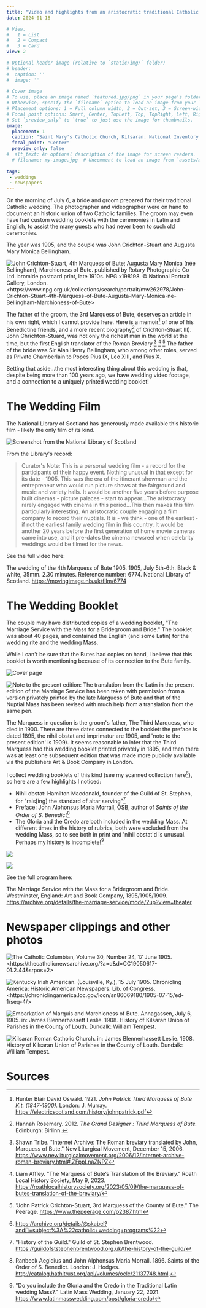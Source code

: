 ```yaml
---
title: "Video and highlights from an aristocratic traditional Catholic wedding"
date: 2024-01-18

# View.
#   1 = List
#   2 = Compact
#   3 = Card
view: 2

# Optional header image (relative to `static/img/` folder)
# header:
#  caption: ''
#  image: ''
 
# Cover image
# To use, place an image named `featured.jpg/png` in your page's folder.
# Otherwise, specify the `filename` option to load an image from your `assets/media/` folder.
# Placement options: 1 = Full column width, 2 = Out-set, 3 = Screen-width
# Focal point options: Smart, Center, TopLeft, Top, TopRight, Left, Right, BottomLeft, Bottom, BottomRight
# Set `preview_only` to `true` to just use the image for thumbnails.
image:
  placement: 1
  caption: "Saint Mary's Catholic Church, Kilsaran. National Inventory of Architectural Heritage"
  focal_point: "Center"
  preview_only: false
#  alt_text: An optional description of the image for screen readers.
  # filename: my-image.jpg  # Uncomment to load an image from `assets/media/` instead.
  
tags:
 - weddings
 - newspapers
---
```


On the morning of July 6, a bride and groom prepared for their traditional Catholic wedding. The photographer and videographer were on hand to document an historic union of two Catholic families. The groom may even have had custom wedding booklets with the ceremonies in Latin and English, to assist the many guests who had never been to such old ceremonies. 

The year was 1905, and the couple was John Crichton-Stuart and Augusta Mary Monica Bellingham. 

![](/uploads/bute/bute_wedding_photo.jpg "John Crichton-Stuart, 4th Marquess of Bute; Augusta Mary Monica (née Bellingham), Marchioness of Bute. published by Rotary Photographic Co Ltd. bromide postcard print, late 1910s. NPG x198198. © National Portrait Gallery, London. <https://www.npg.org.uk/collections/search/portrait/mw262978/John-Crichton-Stuart-4th-Marquess-of-Bute-Augusta-Mary-Monica-ne-Bellingham-Marchioness-of-Bute>")

The father of the groom, the 3rd Marquess of Bute, deserves an article in his own right, which I cannot provide here. Here is a memoir[^1] of one of his Benedictine friends, and a more recent biography[^2] of Crichton-Stuart III). John Chrichton-Stuard, was not only the richest man in the world at the time, but the first English translator of the Roman Breviary.[^3] [^4] [^5] The father of the bride was Sir Alan Henry Bellingham, who among other roles, served as Private Chamberlain to Popes Pius IX, Leo XIII, and Pius X.

Setting that aside...the most interesting thing about this wedding is that, despite being more than 100 years ago, we have wedding video footage, and a connection to a uniquely printed wedding booklet! 

# The Wedding Film

The National Library of Scotland has generously made available this historic film - likely the only film of its kind. 

![](/uploads/bute/bute_video.jpg "Screenshot from the National Library of Scotland")

From the Library's record:

> Curator's Note: This is a personal wedding film - a record for the participants of their happy event. Nothing unusual in that except for its date - 1905. This was the era of the itinerant showman and the entrepreneur who would run picture shows at the fairground and music and variety halls. It would be another five years before purpose built cinemas - picture palaces - start to appear...The aristocracy rarely engaged with cinema in this period...This then makes this film particularly interesting. An aristocratic couple engaging a film company to record their nuptials. It is - we think - one of the earliest - if not the earliest family wedding film in this country. It would be another 20 years before the first generation of home movie cameras came into use, and it pre-dates the cinema newsreel when celebrity weddings would be filmed for the news.

See the full video here: 

The wedding of the 4th Marquess of Bute 1905. 1905, July 5th-6th. Black & white, 35mm. 2.30 minutes. Reference number: 6774. National Library of Scotland. https://movingimage.nls.uk/film/6774  

# The Wedding Booklet

The couple may have distributed copies of a wedding booklet, "The Marriage Service with the Mass for a Bridegroom and Bride." The booklet was about 40 pages, and contained the English (and some Latin) for the wedding rite and the wedding Mass. 

While I can't be sure that the Butes had copies on hand, I believe that this booklet is worth mentioning because of its connection to the Bute family. 

![](/uploads/bute/program_1.jpg "Cover page")

![](/uploads/bute/program_2.jpg "Note to the present edition: The translation from the Latin in the present edition of the Marriage Service has been taken with permission from a version privately printed by the late Marguess of Bute and that of the Nuptial Mass has been revised with much help from a translation from the same pen.")

The Marquess in question is the groom's father, The Third Marquess, who died in 1900. There are three dates connected to the booklet: the preface is dated 1895, the nihil obstat and imprimatur are 1905, and 'note to the present edition' is 1909). It seems reasonable to infer that the Third Marquess had this wedding booklet printed privately in 1895, and then there was at least one subsequent edition that was made more publicly available via the publishers Art & Book Company in London. 

I collect wedding booklets of this kind (see my scanned collection here[^6]), so here are a few highlights I noticed:

* Nihil obstat: Hamilton Macdonald, founder of the Guild of St. Stephen, for "rais[ing] the standard of altar serving"[^7]
* Preface: John Alphonsus Maria Morrall, OSB, author of _Saints of the Order of S. Benedict_[^8]
* The Gloria and the Credo are both included in the wedding Mass. At different times in the history of rubrics, both were excluded from the wedding Mass, so to see both in print and 'nihil obstat'd is unusual. Perhaps my history is incomplete![^9]

![](/uploads/bute/program_3.jpg " ")

![](/uploads/bute/program_4.jpg " ")

See the full program here: 

The Marriage Service with the Mass for a Bridegroom and Bride. Westminster, England: Art and Book Company, 1895/1905/1909. https://archive.org/details/the-marriage-service/mode/2up?view=theater 

# Newspaper clippings and other photos

![](/uploads/bute/catholiccolumbian_19050617.jpg "The Catholic Columbian, Volume 30, Number 24, 17 June 1905. <https://thecatholicnewsarchive.org/?a=d&d=CC19050617-01.2.44&srpos=2>")

![](/uploads/bute/kentuckyirishamerican.jpg "Kentucky Irish American. (Louisville, Ky.), 15 July 1905. Chronicling America: Historic American Newspapers. Lib. of Congress. <https://chroniclingamerica.loc.gov/lccn/sn86069180/1905-07-15/ed-1/seq-4/>")

![](/uploads/bute/page40.jpg "Embarkation of Marquis and Marchioness of Bute. Annagassen, July 6, 1905. in: James Blennerhassett Leslie. 1908. History of Kilsaran Union of Parishes in the County of Louth. Dundalk: William Tempest.")

![](/uploads/bute/page119.jpg "Kilsaran Roman Catholic Church. in: James Blennerhassett Leslie. 1908. History of Kilsaran Union of Parishes in the County of Louth. Dundalk: William Tempest.")

# Sources

[^1]: Hunter Blair David Oswald. 1921. _John Patrick Third Marquess of Bute K.t. (1847-1900)._ London: J. Murray. https://electricscotland.com/history/johnpatrick.pdf

[^2]: Hannah Rosemary. 2012. _The Grand Designer : Third Marquess of Bute._ Edinburgh: Birlinn. 

[^3]: Shawn Tribe. "Internet Archive: The Roman breviary translated by John, Marquess of Bute." New Liturgical Movement, December 15, 2006. https://www.newliturgicalmovement.org/2006/12/internet-archive-roman-breviary.html#.ZFppLnaZNPZ

[^4]: Liam Affley. "The Marquess of Bute’s Translation of the Breviary." Roath Local History Society, May 9, 2023. https://roathlocalhistorysociety.org/2023/05/09/the-marquess-of-butes-translation-of-the-breviary/

[^5]: "John Patrick Crichton-Stuart, 3rd Marquess of the County of Bute." The Peerage. https://www.thepeerage.com/p2387.htm

[^6]: https://archive.org/details/@skabel?and[]=subject%3A%22catholic+wedding+programs%22

[^7]: "History of the Guild." Guild of St. Stephen Brentwood. https://guildofststephenbrentwood.org.uk/the-history-of-the-guild/

[^8]: Ranbeck Aegidius and John Alphonsus Maria Morrall. 1896. Saints of the Order of S. Benedict. London: J. Hodges. http://catalog.hathitrust.org/api/volumes/oclc/21137748.html.

[^9]: "Do you include the Gloria and the Credo in the Traditional Latin wedding Mass?." Latin Mass Wedding, January 22, 2021. https://www.latinmasswedding.com/post/gloria-credo/
